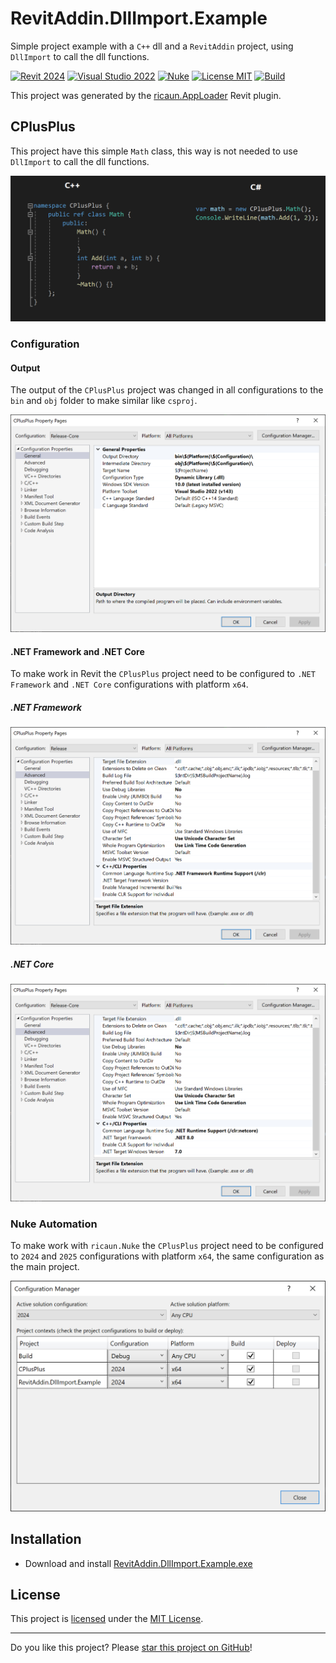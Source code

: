 # RevitAddin.DllImport.Example

Simple project example with a `C++` dll and a `RevitAddin` project, using `DllImport` to call the dll functions.

[![Revit 2024](https://img.shields.io/badge/Revit-2024+-blue.svg)](../..)
[![Visual Studio 2022](https://img.shields.io/badge/Visual%20Studio-2022-blue)](../..)
[![Nuke](https://img.shields.io/badge/Nuke-Build-blue)](https://nuke.build/)
[![License MIT](https://img.shields.io/badge/License-MIT-blue.svg)](LICENSE)
[![Build](../../actions/workflows/Build.yml/badge.svg)](../../actions)

This project was generated by the [ricaun.AppLoader](https://ricaun.com/AppLoader/) Revit plugin.

## CPlusPlus

This project have this simple `Math` class, this way is not needed to use `DllImport` to call the dll functions.

![CppToCsharp](assets/CppToCsharp.png)

### Configuration

#### Output

The output of the `CPlusPlus` project was changed in all configurations to the `bin` and `obj` folder to make similar like `csproj`.

![Output](assets/Output.png)

#### .NET Framework and .NET Core

To make work in Revit the `CPlusPlus` project need to be configured to `.NET Framework` and `.NET Core` configurations with platform `x64`.

##### .NET Framework
![Net-Framework](assets/Net-Framework.png) 
##### .NET Core
![Net-Core](assets/Net-Core.PNG)

### Nuke Automation

To make work with `ricaun.Nuke` the `CPlusPlus` project need to be configured to `2024` and `2025` configurations with platform `x64`, the same configuration as the main project.

![Configuration](assets/Configuration.PNG)

## Installation

* Download and install [RevitAddin.DllImport.Example.exe](../../releases/latest/download/RevitAddin.DllImport.Example.zip)

## License

This project is [licensed](LICENSE) under the [MIT License](https://en.wikipedia.org/wiki/MIT_License).

---

Do you like this project? Please [star this project on GitHub](../../stargazers)!